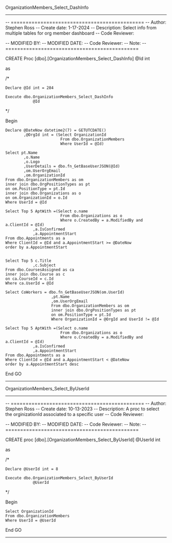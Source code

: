 OrganizationMembers_Select_DashInfo
***************************************************************************************************
-- =============================================
-- Author:		Stephen Ross
-- Create date: 1-17-2024
-- Description: Select info from multiple tables for org member dashboard
-- Code Reviewer:

-- MODIFIED BY:
-- MODIFIED DATE:
-- Code Reviewer:
-- Note:
-- =============================================

CREATE Proc [dbo].[OrganizationMembers_Select_DashInfo]
			@Id int

as

/*

	Declare @Id int = 284

	Execute dbo.OrganizationMembers_Select_DashInfo
				@Id

*/

Begin

	Declare @DateNow datetime2(7) = GETUTCDATE()
			,@OrgId int = (Select OrganizationId
							From dbo.OrganizationMembers
							Where UserId = @Id)

	Select pt.Name
			,o.Name
			,o.Logo
			,UserDetails = dbo.fn_GetBaseUserJSON(@Id)
			,om.UserOrgEmail
			,om.OrganizationId
	From dbo.OrganizationMembers as om
	inner join dbo.OrgPositionTypes as pt
	on om.PositionType = pt.Id
	inner join dbo.Organizations as o
	on om.OrganizationId = o.Id
	Where UserId = @Id

	Select Top 5 AptWith =(Select o.name
							From dbo.Organizations as o
							Where o.CreatedBy = a.ModifiedBy and a.ClientId = @Id)
				,a.IsConfirmed
				,a.AppointmentStart
	From dbo.Appointments as a
	Where ClientId = @Id and a.AppointmentStart >= @DateNow
	order by a.AppointmentStart
	

	Select Top 5 c.Title
				,c.Subject
	From dbo.CoursesAssigned as ca
	inner join dbo.Course as c
	on ca.CourseId = c.Id
	Where ca.UserId = @Id

	Select CoWorkers = dbo.fn_GetBaseUserJSON(om.UserId)
						,pt.Name
						,om.UserOrgEmail
						From dbo.OrganizationMembers as om
						inner join dbo.OrgPositionTypes as pt
						on om.PositionType = pt.Id
						Where OrganizationId = @OrgId and UserId != @Id

	Select Top 5 AptWith =(Select o.name
							From dbo.Organizations as o
							Where o.CreatedBy = a.ModifiedBy and a.ClientId = @Id)
				,a.IsConfirmed
				,a.AppointmentStart
	From dbo.Appointments as a
	Where ClientId = @Id and a.AppointmentStart < @DateNow
	order by a.AppointmentStart desc

End
GO
***************************************************************************************************
OrganizationMembers_Select_ByUserId
***************************************************************************************************
-- =============================================
-- Author:		Stephen Ross
-- Create date: 10-13-2023
-- Description: A proc to select the orginizationId associated to a specific user
-- Code Reviewer:

-- MODIFIED BY:
-- MODIFIED DATE:
-- Code Reviewer:
-- Note:
-- =============================================

CREATE proc [dbo].[OrganizationMembers_Select_ByUserId]
				@UserId int

as

/*

	Declare @UserId int = 8

	Execute dbo.OrganizationMembers_Select_ByUserId
				@UserId

*/

Begin

	Select OrganizationId
	From dbo.OrganizationMembers
	Where UserId = @UserId

End
GO
***************************************************************************************************